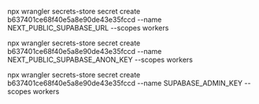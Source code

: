 npx wrangler secrets-store secret create b637401ce68f40e5a8e90de43e35fccd --name NEXT_PUBLIC_SUPABASE_URL --scopes workers


npx wrangler secrets-store secret create b637401ce68f40e5a8e90de43e35fccd --name NEXT_PUBLIC_SUPABASE_ANON_KEY --scopes workers


npx wrangler secrets-store secret create b637401ce68f40e5a8e90de43e35fccd --name SUPABASE_ADMIN_KEY --scopes workers
